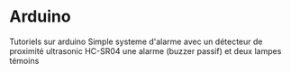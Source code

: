 # Arduino
Tutoriels sur arduino
Simple systeme d'alarme avec un détecteur de proximité ultrasonic HC-SR04 une alarme (buzzer passif) et deux lampes témoins
